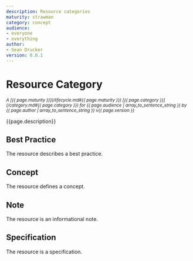 ```yaml
---
description: Resource categories
maturity: strawman
category: concept
audience:
- everyone
- everything
author:
- Sean Drucker
version: 0.0.1
---
```


# Resource Category
<sup><i>
  A [{{ page.maturity }}](/lifecycle.md#{{ page.maturity }}) 
  [{{ page.category }}](/category.md#{{ page.category }}) 
  for {{ page.audience | array_to_sentence_string }} 
  by {{ page.author | array_to_sentence_string }} v{{ page.version }}
</i></sup>

{{page.description}}

## Best Practice

The resource describes a best practice.

## Concept

The resource defines a concept.

## Note

The resource is an informational note.

## Specification

The resource is a specification.
